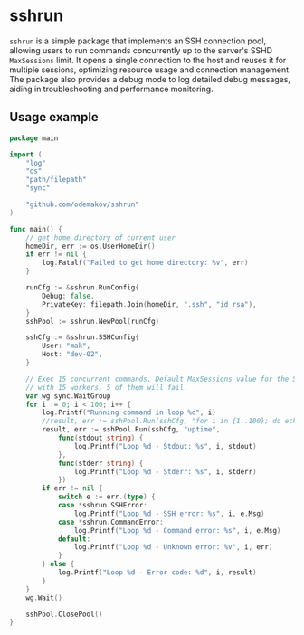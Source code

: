 # sshrun

`sshrun` is a simple package that implements an SSH connection pool, allowing users to run commands concurrently up to the server's SSHD `MaxSessions` limit. It opens a single connection to the host and reuses it for multiple sessions, optimizing resource usage and connection management. The package also provides a debug mode to log detailed debug messages, aiding in troubleshooting and performance monitoring.

## Usage example

```go
package main

import (
	"log"
	"os"
	"path/filepath"
	"sync"

	"github.com/odemakov/sshrun"
)

func main() {
    // get home directory of current user
    homeDir, err := os.UserHomeDir()
    if err != nil {
        log.Fatalf("Failed to get home directory: %v", err)
    }

    runCfg := &sshrun.RunConfig{
        Debug: false,
        PrivateKey: filepath.Join(homeDir, ".ssh", "id_rsa"),
    }
    sshPool := sshrun.NewPool(runCfg)

    sshCfg := &sshrun.SSHConfig{
        User: "mak",
        Host: "dev-02",
    }

    // Exec 15 concurrent commands. Default MaxSessions value for the SSHD server is 10, so
    // with 15 workers, 5 of them will fail.
    var wg sync.WaitGroup
    for i := 0; i < 100; i++ {
        log.Printf("Running command in loop %d", i)
        //result, err := sshPool.Run(sshCfg, "for i in {1..100}; do echo $i; sleep 1; done",
        result, err := sshPool.Run(sshCfg, "uptime",
            func(stdout string) {
                log.Printf("Loop %d - Stdout: %s", i, stdout)
            },
            func(stderr string) {
                log.Printf("Loop %d - Stderr: %s", i, stderr)
            })
        if err != nil {
            switch e := err.(type) {
            case *sshrun.SSHError:
                log.Printf("Loop %d - SSH error: %s", i, e.Msg)
            case *sshrun.CommandError:
                log.Printf("Loop %d - Command error: %s", i, e.Msg)
            default:
                log.Printf("Loop %d - Unknown error: %v", i, err)
            }
        } else {
            log.Printf("Loop %d - Error code: %d", i, result)
        }
    }
    wg.Wait()

    sshPool.ClosePool()
}
```
